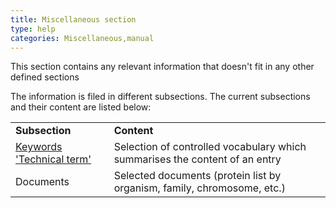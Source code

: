 ```yaml
---
title: Miscellaneous section
type: help
categories: Miscellaneous,manual
---
```


This section contains any relevant information that doesn't fit in any other defined sections

The information is filed in different subsections. The current subsections and their content are listed below:

|                                                                      |                                                                             |
|:---------------------------------------------------------------------|:----------------------------------------------------------------------------|
| **Subsection**                                                       | **Content**                                                                 |
| [Keywords 'Technical term'](https://www.uniprot.org/keywords/KW-9990) | Selection of controlled vocabulary which summarises the content of an entry |
| Documents                                                            | Selected documents (protein list by organism, family, chromosome, etc.)     |
